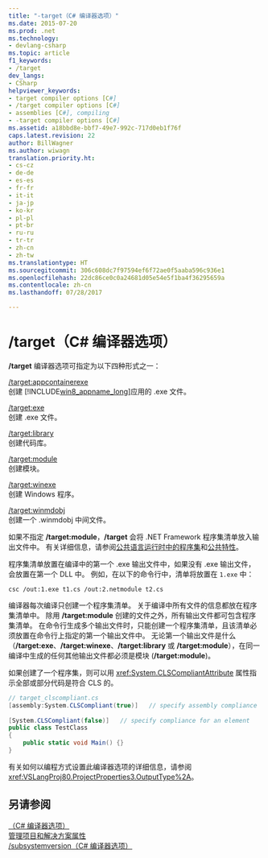 ```yaml
---
title: "-target（C# 编译器选项）"
ms.date: 2015-07-20
ms.prod: .net
ms.technology:
- devlang-csharp
ms.topic: article
f1_keywords:
- /target
dev_langs:
- CSharp
helpviewer_keywords:
- target compiler options [C#]
- /target compiler options [C#]
- assemblies [C#], compiling
- -target compiler options [C#]
ms.assetid: a18bbd8e-bbf7-49e7-992c-717d0eb1f76f
caps.latest.revision: 22
author: BillWagner
ms.author: wiwagn
translation.priority.ht:
- cs-cz
- de-de
- es-es
- fr-fr
- it-it
- ja-jp
- ko-kr
- pl-pl
- pt-br
- ru-ru
- tr-tr
- zh-cn
- zh-tw
ms.translationtype: HT
ms.sourcegitcommit: 306c608dc7f97594ef6f72ae0f5aaba596c936e1
ms.openlocfilehash: 22dc86ce0c0a24681d05e54e5f1ba4f36295659a
ms.contentlocale: zh-cn
ms.lasthandoff: 07/28/2017

---
```

# <a name="target-c-compiler-options"></a>/target（C# 编译器选项）
**/target** 编译器选项可指定为以下四种形式之一：  
  
 [/target:appcontainerexe](../../../csharp/language-reference/compiler-options/target-appcontainerexe-compiler-option.md)  
 创建 [!INCLUDE[win8_appname_long](~/includes/win8-appname-long-md.md)]应用的 .exe 文件。  
  
 [/target:exe](../../../csharp/language-reference/compiler-options/target-exe-compiler-option.md)  
 创建 .exe 文件。  
  
 [/target:library](../../../csharp/language-reference/compiler-options/target-library-compiler-option.md)  
 创建代码库。  
  
 [/target:module](../../../csharp/language-reference/compiler-options/target-module-compiler-option.md)  
 创建模块。  
  
 [/target:winexe](../../../csharp/language-reference/compiler-options/target-winexe-compiler-option.md)  
 创建 Windows 程序。  
  
 [/target:winmdobj](../../../csharp/language-reference/compiler-options/target-winmdobj-compiler-option.md)  
 创建一个 .winmdobj 中间文件。  
  
 如果不指定 **/target:module**，**/target** 会将 .NET Framework 程序集清单放入输出文件中。 有关详细信息，请参阅[公共语言运行时中的程序集](https://msdn.microsoft.com/library/k3677y81)和[公共特性](http://msdn.microsoft.com/library/2f48a7ec-9683-4899-a1d2-a08be8fc558b)。  
  
 程序集清单放置在编译中的第一个 .exe 输出文件中，如果没有 .exe 输出文件，会放置在第一个 DLL 中。 例如，在以下的命令行中，清单将放置在 `1.exe` 中：  
  
```console  
csc /out:1.exe t1.cs /out:2.netmodule t2.cs  
```  
  
 编译器每次编译只创建一个程序集清单。 关于编译中所有文件的信息都放在程序集清单中。 除用 **/target:module** 创建的文件之外，所有输出文件都可包含程序集清单。 在命令行生成多个输出文件时，只能创建一个程序集清单，且该清单必须放置在命令行上指定的第一个输出文件中。 无论第一个输出文件是什么（**/target:exe**、**/target:winexe**、**/target:library** 或 **/target:module**），在同一编译中生成的任何其他输出文件都必须是模块 (**/target:module**)。  
  
 如果创建了一个程序集，则可以用 <xref:System.CLSCompliantAttribute> 属性指示全部或部分代码是符合 CLS 的。  
  
```csharp  
// target_clscompliant.cs  
[assembly:System.CLSCompliant(true)]   // specify assembly compliance  
  
[System.CLSCompliant(false)]   // specify compliance for an element  
public class TestClass  
{  
    public static void Main() {}  
}  
```  
  
 有关如何以编程方式设置此编译器选项的详细信息，请参阅 <xref:VSLangProj80.ProjectProperties3.OutputType%2A>。  
  
## <a name="see-also"></a>另请参阅  
 [（C# 编译器选项）](../../../csharp/language-reference/compiler-options/index.md)   
 [管理项目和解决方案属性](/visualstudio/ide/managing-project-and-solution-properties)   
 [/subsystemversion（C# 编译器选项）](../../../csharp/language-reference/compiler-options/subsystemversion-compiler-option.md)

